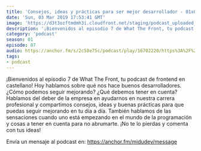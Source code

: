 ```yaml
---
title: 'Consejos, ideas y prácticas para ser mejor desarrollador - 01x07'
date: 'Sun, 03 Mar 2019 17:53:41 GMT'
image: 'https://d3t3ozftmdmh3i.cloudfront.net/staging/podcast_uploaded_episode/7340239/6e493347a8c4a219.jpeg'
description: '¡Bienvenidos al episodio 7 de What The Front, tu podcast de frontend en castellano! Hoy hablamos sobre qué nos hace buenos desarrolladores. ¿Cómo podemos seguir mejorando? ¿Qué deb'
category: 'podcast'
season: 01
episode: 07
audio: https://anchor.fm/s/2c58e75c/podcast/play/16702220/https%3A%2F%2Fd3ctxlq1ktw2nl.cloudfront.net%2Fstaging%2F2020-6-17%2F90903122-44100-2-c3fb2cc2fc6a4a4d.mp3
tags:
- podcast
---
```


¡Bienvenidos al episodio 7 de What The Front, tu podcast de frontend en castellano! Hoy hablamos sobre qué nos hace buenos desarrolladores. ¿Cómo podemos seguir mejorando? ¿Qué debemos tener en cuenta? Hablamos del deber de la empresa en ayudarnos en nuestra carrera profesional y compartimos consejos, ideas y buenas prácticas para que puedas seguir mejorando en tu día a día. También hablamos de las sensaciones cuando uno está empezando en el mundo de la programación y cosas a tener en cuenta para no abrumarte. ¡No te lo pierdas y comenta con tus ideas!

 

Envía un mensaje al podcast en: https://anchor.fm/midudev/message
